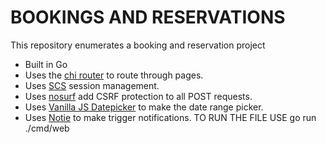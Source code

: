 # BOOKINGS AND RESERVATIONS
This repository enumerates a booking and reservation project

- Built in Go 
- Uses the [chi router](https://github.com/go-chi/chi/v5) to route through pages.
- Uses [SCS](https://github.com/alexedwards/scs/v2) session management.
- Uses [nosurf](https://github.com/justinas/nosurf) add CSRF protection to all POST requests.
- Uses [Vanilla JS Datepicker](https://mymth.github.io/vanillajs-datepicker/) to make the date range picker.
- Uses [Notie](https://github.com/jaredreich/notie?tab=readme-ov-file) to make trigger notifications.
TO RUN THE FILE USE go run ./cmd/web